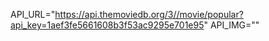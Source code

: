 API_URL="<https://api.themoviedb.org/3//movie/popular?api_key=1aef3fe5661608b3f53ac9295e701e95>"
API_IMG=""
